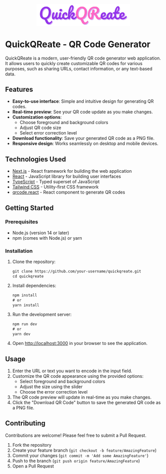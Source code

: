 <p align="center">
  <img src="app/assets/quickqr.png" alt="QuickQReate Logo" width="300"/>
</p>

# QuickQReate - QR Code Generator

QuickQReate is a modern, user-friendly QR code generator web application. It allows users to quickly create customizable QR codes for various purposes, such as sharing URLs, contact information, or any text-based data.

## Features

- **Easy-to-use interface**: Simple and intuitive design for generating QR codes.
- **Real-time preview**: See your QR code update as you make changes.
- **Customization options**:
  - Choose foreground and background colors
  - Adjust QR code size
  - Select error correction level
- **Download functionality**: Save your generated QR code as a PNG file.
- **Responsive design**: Works seamlessly on desktop and mobile devices.

## Technologies Used

- [Next.js](https://nextjs.org/) - React framework for building the web application
- [React](https://reactjs.org/) - JavaScript library for building user interfaces
- [TypeScript](https://www.typescriptlang.org/) - Typed superset of JavaScript
- [Tailwind CSS](https://tailwindcss.com/) - Utility-first CSS framework
- [qrcode.react](https://www.npmjs.com/package/qrcode.react) - React component to generate QR codes

## Getting Started

### Prerequisites

- Node.js (version 14 or later)
- npm (comes with Node.js) or yarn

### Installation

1. Clone the repository:
   ```
   git clone https://github.com/your-username/quickqreate.git
   cd quickqreate
   ```

2. Install dependencies:
   ```
   npm install
   # or
   yarn install
   ```

3. Run the development server:
   ```
   npm run dev
   # or
   yarn dev
   ```

4. Open [http://localhost:3000](http://localhost:3000) in your browser to see the application.

## Usage

1. Enter the URL or text you want to encode in the input field.
2. Customize the QR code appearance using the provided options:
   - Select foreground and background colors
   - Adjust the size using the slider
   - Choose the error correction level
3. The QR code preview will update in real-time as you make changes.
4. Click the "Download QR Code" button to save the generated QR code as a PNG file.

## Contributing

Contributions are welcome! Please feel free to submit a Pull Request.

1. Fork the repository
2. Create your feature branch (`git checkout -b feature/AmazingFeature`)
3. Commit your changes (`git commit -m 'Add some AmazingFeature'`)
4. Push to the branch (`git push origin feature/AmazingFeature`)
5. Open a Pull Request